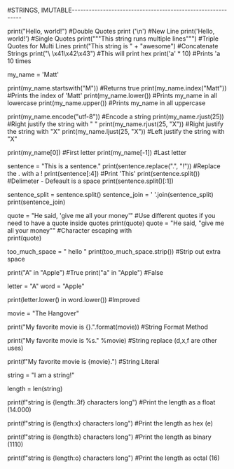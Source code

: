 #STRINGS, IMUTABLE------------------------------------------------------------

print("Hello, world!") #Double Quotes
print ('\n') #New Line
print('Hello, world!') #Single Quotes
print("""This string runs
multiple lines""") #Triple Quotes for Multi Lines
print("This string is " + "awesome") #Concatenate Strings
print("\\ \x41\x42\x43") #This will print hex
print('a' * 10) #Prints 'a 10 times

my_name = 'Matt'

print(my_name.startswith("M")) #Returns true
print(my_name.index("Matt")) #Prints the index of 'Matt'
print(my_name.lower()) #Prints my_name in all lowercase 
print(my_name.upper()) #Prints my_name in all uppercase

print(my_name.encode("utf-8")) #Encode a string
print(my_name.rjust(25)) #Right justify the string with " "
print(my_name.rjust(25, "X")) #Right justify the string with "X"
print(my_name.ljust(25, "X")) #Left justify the string with "X"


print(my_name[0]) #First letter
print(my_name[-1]) #Last letter

sentence = "This is a sentence."
print(sentence.replace(".", "!")) #Replace the . with a !
print(sentence[:4]) #Print 'This'
print(sentence.split()) #Delimeter - Defeault is a space
print(sentence.split()[:1])

sentence_split = sentence.split()
sentence_join = ' '.join(sentence_split)
print(sentence_join)

quote = "He said, 'give me all your money'" #Use different quotes if you need to have a quote inside quotes
print(quote)
quote = "He said, \"give me all your money\"" #Character escaping with \
print(quote)

too_much_space = "                                hello      "
print(too_much_space.strip()) #Strip out extra space

print("A" in "Apple") #True
print("a" in "Apple") #False

letter = "A"
word = "Apple"

print(letter.lower() in word.lower()) #Improved

movie = "The Hangover"

print("My favorite movie is {}.".format(movie)) #String Format Method

print("My favorite movie is %s." %movie) #String replace (d,x,f are other uses)

print(f"My favorite movie is {movie}.") #String Literal

string = "I am a string!"

length = len(string)

print(f"string is {length:.3f} characters long") #Print the length as a float (14.000)

print(f"string is {length:x} characters long") #Print the length as hex (e)

print(f"string is {length:b} characters long") #Print the length as binary (1110)

print(f"string is {length:o} characters long") #Print the length as octal (16)
